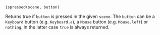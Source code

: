 ```
ispressed(scene, button)
```

Returns true if `button` is pressed in the given `scene`. The `button` can be a `Keyboard` button (e.g. `Keyboard.a`), a `Mouse` button (e.g. `Mouse.left`) or `nothing`. In the latter case `true` is always returned.
